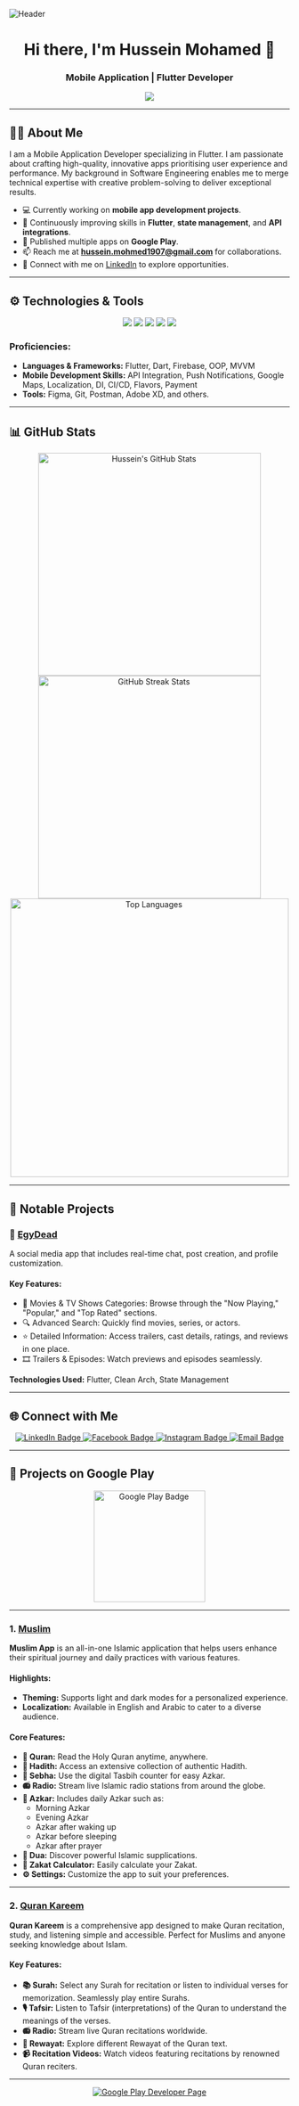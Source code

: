 ![Header](https://miro.medium.com/max/1400/1*vkfI4nFNheC5v0p7wzDtGg.gif)

<h1 align="center">Hi there, I'm Hussein Mohamed 👋</h1>
<h3 align="center">Mobile Application | Flutter Developer</h3>

<p align="center">
  <img src="https://readme-typing-svg.herokuapp.com?color=%2336BCF7&size=30&center=true&vCenter=true&width=550&lines=Creative+Mobile+App+Developer;Flutter+Fanatic;Passionate+about+Innovative+Tech" />
</p>

---

## 👨‍💻 About Me

I am a Mobile Application Developer specializing in Flutter. I am passionate about crafting high-quality, innovative apps prioritising user experience and performance. My background in Software Engineering enables me to merge technical expertise with creative problem-solving to deliver exceptional results.

- 💻 Currently working on **mobile app development projects**.
- 🌱 Continuously improving skills in **Flutter**, **state management**, and **API integrations**.
- 📱 Published multiple apps on **Google Play**.
- 📫 Reach me at **hussein.mohmed1907@gmail.com** for collaborations.
- 🔗 Connect with me on [LinkedIn](https://www.linkedin.com/in/hussein99) to explore opportunities.

---

## ⚙️ Technologies & Tools

<p align="center">
  <img src="https://img.shields.io/badge/Flutter-Framework-green?logo=flutter&style=for-the-badge"/>
  <img src="https://img.shields.io/badge/Dart-Programming-blue?logo=dart&style=for-the-badge"/>
  <img src="https://img.shields.io/badge/Firebase-Platform-yellow?logo=firebase&style=for-the-badge"/>
  <img src="https://img.shields.io/badge/Git-Version%20Control-orange?logo=git&style=for-the-badge"/>
  <img src="https://img.shields.io/badge/Postman-API%20Testing-critical?logo=postman&style=for-the-badge"/>
</p>

### Proficiencies:
- **Languages & Frameworks:** Flutter, Dart, Firebase, OOP, MVVM
- **Mobile Development Skills:** API Integration, Push Notifications, Google Maps, Localization, DI, CI/CD, Flavors, Payment
- **Tools:** Figma, Git, Postman, Adobe XD, and others.

---

## 📊 GitHub Stats

<p align="center">
  <img src="https://github-readme-stats.vercel.app/api?username=HusseinMohamed99&show_icons=true&theme=github_dark&count_private=true" alt="Hussein's GitHub Stats" width="400"/>
  <img src="https://github-readme-streak-stats.herokuapp.com/?user=HusseinMohamed99&theme=github-dark-blue" alt="GitHub Streak Stats" width="400"/>
  <img src="https://github-readme-stats.vercel.app/api/top-langs/?username=HusseinMohamed99&layout=compact&theme=github_dark" alt="Top Languages" width="500"/>
</p>

---

## 🚀 Notable Projects

### 📱 [EgyDead](https://play.google.com/store/apps/details?id=com.Dev.egyDead&pcampaignid=web_share)
A social media app that includes real-time chat, post creation, and profile customization.

#### Key Features:
- 🎥 Movies & TV Shows Categories: Browse through the "Now Playing," "Popular," and "Top Rated" sections.
- 🔍 Advanced Search: Quickly find movies, series, or actors.
- ⭐ Detailed Information: Access trailers, cast details, ratings, and reviews in one place.
- 🎞️ Trailers & Episodes: Watch previews and episodes seamlessly.
  
**Technologies Used:** Flutter, Clean Arch, State Management  

---

## 🌐 Connect with Me

<p align="center">
  <a href="https://www.linkedin.com/in/hussein99" target="_blank">
    <img src="https://img.shields.io/badge/LinkedIn-Hussein%20Mohamed-blue?logo=linkedin&style=for-the-badge" alt="LinkedIn Badge" />
  </a>
  <a href="https://www.facebook.com/Hussein.M.A.99" target="_blank">
    <img src="https://img.shields.io/badge/Facebook-Hussein.M.A.99-blue?logo=facebook&style=for-the-badge" alt="Facebook Badge" />
  </a>
  <a href="https://www.instagram.com/husseinhtm" target="_blank">
    <img src="https://img.shields.io/badge/Instagram-husseinhtm-pink?logo=instagram&style=for-the-badge" alt="Instagram Badge" />
  </a>
  <a href="mailto:hussein.mohmed1907@gmail.com" target="_blank">
    <img src="https://img.shields.io/badge/Email-hussein.mohmed1907@gmail.com-orange?logo=gmail&style=for-the-badge" alt="Email Badge" />
  </a>
</p>

---
## 🌟 Projects on Google Play  

<p align="center">
  <img src="https://upload.wikimedia.org/wikipedia/commons/7/78/Google_Play_Store_badge_EN.svg" width="200" alt="Google Play Badge"/>
</p>

---

### 1. [**Muslim**](https://play.google.com/store/apps/details?id=com.Dev.Muslim)  
**Muslim App** is an all-in-one Islamic application that helps users enhance their spiritual journey and daily practices with various features.

#### Highlights:
- **Theming:** Supports light and dark modes for a personalized experience.  
- **Localization:** Available in English and Arabic to cater to a diverse audience.  

#### Core Features:
- **📖 Quran:** Read the Holy Quran anytime, anywhere.  
- **📜 Hadith:** Access an extensive collection of authentic Hadith.  
- **🔢 Sebha:** Use the digital Tasbih counter for easy Azkar.  
- **📻 Radio:** Stream live Islamic radio stations from around the globe.  
- **🕋 Azkar:** Includes daily Azkar such as:  
  - Morning Azkar  
  - Evening Azkar  
  - Azkar after waking up  
  - Azkar before sleeping  
  - Azkar after prayer  
- **📿 Dua:** Discover powerful Islamic supplications.  
- **💸 Zakat Calculator:** Easily calculate your Zakat.  
- **⚙️ Settings:** Customize the app to suit your preferences.  

---

### 2. [**Quran Kareem**](https://play.google.com/store/apps/details?id=com.Dev.quranKareem)  
**Quran Kareem** is a comprehensive app designed to make Quran recitation, study, and listening simple and accessible. Perfect for Muslims and anyone seeking knowledge about Islam.

#### Key Features:
- **📚 Surah:** Select any Surah for recitation or listen to individual verses for memorization. Seamlessly play entire Surahs.  
- **🎙️ Tafsir:** Listen to Tafsir (interpretations) of the Quran to understand the meanings of the verses.  
- **📻 Radio:** Stream live Quran recitations worldwide.  
- **📜 Rewayat:** Explore different Rewayat of the Quran text.  
- **📹 Recitation Videos:** Watch videos featuring recitations by renowned Quran reciters.  

---

<p align="center">
  <a href="https://play.google.com/store/apps/dev?id=5842045484913788359" target="_blank">
    <img src="https://img.shields.io/badge/Google_Play-Hussein_Mohamed-blue?logo=googleplay&style=for-the-badge" alt="Google Play Developer Page"/>
  </a>
</p>
